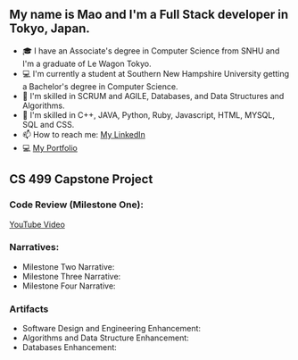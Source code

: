 ## My name is Mao and I'm a Full Stack developer in Tokyo, Japan. 
- 🎓 I have an Associate's degree in Computer Science from SNHU and I'm a graduate of Le Wagon Tokyo.
- 💻 I'm currently a student at Southern New Hampshire University getting a Bachelor's degree in Computer Science. 
- 🌱 I'm skilled in SCRUM and AGILE, Databases, and Data Structures and Algorithms.
- 🫡 I'm skilled in C++, JAVA, Python, Ruby, Javascript, HTML, MYSQL, SQL and CSS.
- 📫 How to reach me: [My LinkedIn](https://www.linkedin.com/in/christiemao/)
- 💻 [My Portfolio](https://gregarious-kleicha-73baa2.netlify.app/)

## CS 499 Capstone Project

### Code Review (Milestone One):
[YouTube Video](https://youtu.be/a81oGKTimc8)

### Narratives:
- Milestone Two Narrative:
- Milestone Three Narrative:
- Milestone Four Narrative:

### Artifacts
- Software Design and Engineering Enhancement:
- Algorithms and Data Structure Enhancement:
- Databases Enhancement:
  
